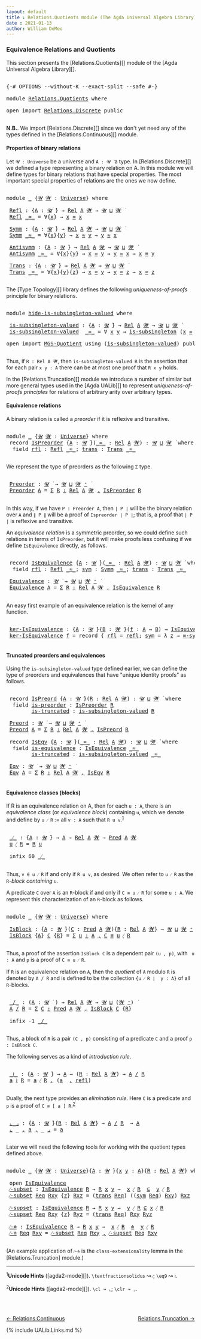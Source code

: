 ```yaml
---
layout: default
title : Relations.Quotients module (The Agda Universal Algebra Library)
date : 2021-01-13
author: William DeMeo
---
```


### <a id="equivalence-relations-and-quotients">Equivalence Relations and Quotients</a>

This section presents the [Relations.Quotients][] module of the [Agda Universal Algebra Library][].

<pre class="Agda">

<a id="342" class="Symbol">{-#</a> <a id="346" class="Keyword">OPTIONS</a> <a id="354" class="Pragma">--without-K</a> <a id="366" class="Pragma">--exact-split</a> <a id="380" class="Pragma">--safe</a> <a id="387" class="Symbol">#-}</a>

<a id="392" class="Keyword">module</a> <a id="399" href="Relations.Quotients.html" class="Module">Relations.Quotients</a> <a id="419" class="Keyword">where</a>

<a id="426" class="Keyword">open</a> <a id="431" class="Keyword">import</a> <a id="438" href="Relations.Discrete.html" class="Module">Relations.Discrete</a> <a id="457" class="Keyword">public</a>

</pre>

**N.B.**. We import [Relations.Discrete][] since we don't yet need any of the types defined in the [Relations.Continuous][] module.


#### <a id="properties-of-binary-relations">Properties of binary relations</a>

Let `𝓤 : Universe` be a universe and `A : 𝓤 ̇` a type.  In [Relations.Discrete][] we defined a type representing a binary relation on A.  In this module we will define types for binary relations that have special properties. The most important special properties of relations are the ones we now define.

<pre class="Agda">

<a id="1010" class="Keyword">module</a> <a id="1017" href="Relations.Quotients.html#1017" class="Module">_</a> <a id="1019" class="Symbol">{</a><a id="1020" href="Relations.Quotients.html#1020" class="Bound">𝓤</a> <a id="1022" href="Relations.Quotients.html#1022" class="Bound">𝓦</a> <a id="1024" class="Symbol">:</a> <a id="1026" href="Universes.html#205" class="Postulate">Universe</a><a id="1034" class="Symbol">}</a> <a id="1036" class="Keyword">where</a>

 <a id="1044" href="Relations.Quotients.html#1044" class="Function">Refl</a> <a id="1049" class="Symbol">:</a> <a id="1051" class="Symbol">{</a><a id="1052" href="Relations.Quotients.html#1052" class="Bound">A</a> <a id="1054" class="Symbol">:</a> <a id="1056" href="Relations.Quotients.html#1020" class="Bound">𝓤</a> <a id="1058" href="Universes.html#403" class="Function Operator">̇</a><a id="1059" class="Symbol">}</a> <a id="1061" class="Symbol">→</a> <a id="1063" href="Relations.Discrete.html#6780" class="Function">Rel</a> <a id="1067" href="Relations.Quotients.html#1052" class="Bound">A</a> <a id="1069" href="Relations.Quotients.html#1022" class="Bound">𝓦</a> <a id="1071" class="Symbol">→</a> <a id="1073" href="Relations.Quotients.html#1020" class="Bound">𝓤</a> <a id="1075" href="Agda.Primitive.html#636" class="Primitive Operator">⊔</a> <a id="1077" href="Relations.Quotients.html#1022" class="Bound">𝓦</a> <a id="1079" href="Universes.html#403" class="Function Operator">̇</a>
 <a id="1082" href="Relations.Quotients.html#1044" class="Function">Refl</a> <a id="1087" href="Relations.Quotients.html#1087" class="Bound Operator">_≈_</a> <a id="1091" class="Symbol">=</a> <a id="1093" class="Symbol">∀{</a><a id="1095" href="Relations.Quotients.html#1095" class="Bound">x</a><a id="1096" class="Symbol">}</a> <a id="1098" class="Symbol">→</a> <a id="1100" href="Relations.Quotients.html#1095" class="Bound">x</a> <a id="1102" href="Relations.Quotients.html#1087" class="Bound Operator">≈</a> <a id="1104" href="Relations.Quotients.html#1095" class="Bound">x</a>

 <a id="1108" href="Relations.Quotients.html#1108" class="Function">Symm</a> <a id="1113" class="Symbol">:</a> <a id="1115" class="Symbol">{</a><a id="1116" href="Relations.Quotients.html#1116" class="Bound">A</a> <a id="1118" class="Symbol">:</a> <a id="1120" href="Relations.Quotients.html#1020" class="Bound">𝓤</a> <a id="1122" href="Universes.html#403" class="Function Operator">̇</a><a id="1123" class="Symbol">}</a> <a id="1125" class="Symbol">→</a> <a id="1127" href="Relations.Discrete.html#6780" class="Function">Rel</a> <a id="1131" href="Relations.Quotients.html#1116" class="Bound">A</a> <a id="1133" href="Relations.Quotients.html#1022" class="Bound">𝓦</a> <a id="1135" class="Symbol">→</a> <a id="1137" href="Relations.Quotients.html#1020" class="Bound">𝓤</a> <a id="1139" href="Agda.Primitive.html#636" class="Primitive Operator">⊔</a> <a id="1141" href="Relations.Quotients.html#1022" class="Bound">𝓦</a> <a id="1143" href="Universes.html#403" class="Function Operator">̇</a>
 <a id="1146" href="Relations.Quotients.html#1108" class="Function">Symm</a> <a id="1151" href="Relations.Quotients.html#1151" class="Bound Operator">_≈_</a> <a id="1155" class="Symbol">=</a> <a id="1157" class="Symbol">∀{</a><a id="1159" href="Relations.Quotients.html#1159" class="Bound">x</a><a id="1160" class="Symbol">}{</a><a id="1162" href="Relations.Quotients.html#1162" class="Bound">y</a><a id="1163" class="Symbol">}</a> <a id="1165" class="Symbol">→</a> <a id="1167" href="Relations.Quotients.html#1159" class="Bound">x</a> <a id="1169" href="Relations.Quotients.html#1151" class="Bound Operator">≈</a> <a id="1171" href="Relations.Quotients.html#1162" class="Bound">y</a> <a id="1173" class="Symbol">→</a> <a id="1175" href="Relations.Quotients.html#1162" class="Bound">y</a> <a id="1177" href="Relations.Quotients.html#1151" class="Bound Operator">≈</a> <a id="1179" href="Relations.Quotients.html#1159" class="Bound">x</a>

 <a id="1183" href="Relations.Quotients.html#1183" class="Function">Antisymm</a> <a id="1192" class="Symbol">:</a> <a id="1194" class="Symbol">{</a><a id="1195" href="Relations.Quotients.html#1195" class="Bound">A</a> <a id="1197" class="Symbol">:</a> <a id="1199" href="Relations.Quotients.html#1020" class="Bound">𝓤</a> <a id="1201" href="Universes.html#403" class="Function Operator">̇</a><a id="1202" class="Symbol">}</a> <a id="1204" class="Symbol">→</a> <a id="1206" href="Relations.Discrete.html#6780" class="Function">Rel</a> <a id="1210" href="Relations.Quotients.html#1195" class="Bound">A</a> <a id="1212" href="Relations.Quotients.html#1022" class="Bound">𝓦</a> <a id="1214" class="Symbol">→</a> <a id="1216" href="Relations.Quotients.html#1020" class="Bound">𝓤</a> <a id="1218" href="Agda.Primitive.html#636" class="Primitive Operator">⊔</a> <a id="1220" href="Relations.Quotients.html#1022" class="Bound">𝓦</a> <a id="1222" href="Universes.html#403" class="Function Operator">̇</a>
 <a id="1225" href="Relations.Quotients.html#1183" class="Function">Antisymm</a> <a id="1234" href="Relations.Quotients.html#1234" class="Bound Operator">_≈_</a> <a id="1238" class="Symbol">=</a> <a id="1240" class="Symbol">∀{</a><a id="1242" href="Relations.Quotients.html#1242" class="Bound">x</a><a id="1243" class="Symbol">}{</a><a id="1245" href="Relations.Quotients.html#1245" class="Bound">y</a><a id="1246" class="Symbol">}</a> <a id="1248" class="Symbol">→</a> <a id="1250" href="Relations.Quotients.html#1242" class="Bound">x</a> <a id="1252" href="Relations.Quotients.html#1234" class="Bound Operator">≈</a> <a id="1254" href="Relations.Quotients.html#1245" class="Bound">y</a> <a id="1256" class="Symbol">→</a> <a id="1258" href="Relations.Quotients.html#1245" class="Bound">y</a> <a id="1260" href="Relations.Quotients.html#1234" class="Bound Operator">≈</a> <a id="1262" href="Relations.Quotients.html#1242" class="Bound">x</a> <a id="1264" class="Symbol">→</a> <a id="1266" href="Relations.Quotients.html#1242" class="Bound">x</a> <a id="1268" href="MGS-MLTT.html#4207" class="Datatype Operator">≡</a> <a id="1270" href="Relations.Quotients.html#1245" class="Bound">y</a>

 <a id="1274" href="Relations.Quotients.html#1274" class="Function">Trans</a> <a id="1280" class="Symbol">:</a> <a id="1282" class="Symbol">{</a><a id="1283" href="Relations.Quotients.html#1283" class="Bound">A</a> <a id="1285" class="Symbol">:</a> <a id="1287" href="Relations.Quotients.html#1020" class="Bound">𝓤</a> <a id="1289" href="Universes.html#403" class="Function Operator">̇</a><a id="1290" class="Symbol">}</a> <a id="1292" class="Symbol">→</a> <a id="1294" href="Relations.Discrete.html#6780" class="Function">Rel</a> <a id="1298" href="Relations.Quotients.html#1283" class="Bound">A</a> <a id="1300" href="Relations.Quotients.html#1022" class="Bound">𝓦</a> <a id="1302" class="Symbol">→</a> <a id="1304" href="Relations.Quotients.html#1020" class="Bound">𝓤</a> <a id="1306" href="Agda.Primitive.html#636" class="Primitive Operator">⊔</a> <a id="1308" href="Relations.Quotients.html#1022" class="Bound">𝓦</a> <a id="1310" href="Universes.html#403" class="Function Operator">̇</a>
 <a id="1313" href="Relations.Quotients.html#1274" class="Function">Trans</a> <a id="1319" href="Relations.Quotients.html#1319" class="Bound Operator">_≈_</a> <a id="1323" class="Symbol">=</a> <a id="1325" class="Symbol">∀{</a><a id="1327" href="Relations.Quotients.html#1327" class="Bound">x</a><a id="1328" class="Symbol">}{</a><a id="1330" href="Relations.Quotients.html#1330" class="Bound">y</a><a id="1331" class="Symbol">}{</a><a id="1333" href="Relations.Quotients.html#1333" class="Bound">z</a><a id="1334" class="Symbol">}</a> <a id="1336" class="Symbol">→</a> <a id="1338" href="Relations.Quotients.html#1327" class="Bound">x</a> <a id="1340" href="Relations.Quotients.html#1319" class="Bound Operator">≈</a> <a id="1342" href="Relations.Quotients.html#1330" class="Bound">y</a> <a id="1344" class="Symbol">→</a> <a id="1346" href="Relations.Quotients.html#1330" class="Bound">y</a> <a id="1348" href="Relations.Quotients.html#1319" class="Bound Operator">≈</a> <a id="1350" href="Relations.Quotients.html#1333" class="Bound">z</a> <a id="1352" class="Symbol">→</a> <a id="1354" href="Relations.Quotients.html#1327" class="Bound">x</a> <a id="1356" href="Relations.Quotients.html#1319" class="Bound Operator">≈</a> <a id="1358" href="Relations.Quotients.html#1333" class="Bound">z</a>

</pre>

The [Type Topology][] library defines the following *uniqueness-of-proofs* principle for binary relations.

<pre class="Agda">

<a id="1495" class="Keyword">module</a> <a id="hide-is-subsingleton-valued"></a><a id="1502" href="Relations.Quotients.html#1502" class="Module">hide-is-subsingleton-valued</a> <a id="1530" class="Keyword">where</a>

 <a id="hide-is-subsingleton-valued.is-subsingleton-valued"></a><a id="1538" href="Relations.Quotients.html#1538" class="Function">is-subsingleton-valued</a> <a id="1561" class="Symbol">:</a> <a id="1563" class="Symbol">{</a><a id="1564" href="Relations.Quotients.html#1564" class="Bound">A</a> <a id="1566" class="Symbol">:</a> <a id="1568" href="Universes.html#260" class="Generalizable">𝓤</a> <a id="1570" href="Universes.html#403" class="Function Operator">̇</a><a id="1571" class="Symbol">}</a> <a id="1573" class="Symbol">→</a> <a id="1575" href="Relations.Discrete.html#6780" class="Function">Rel</a> <a id="1579" href="Relations.Quotients.html#1564" class="Bound">A</a> <a id="1581" href="Universes.html#264" class="Generalizable">𝓦</a> <a id="1583" class="Symbol">→</a> <a id="1585" href="Universes.html#260" class="Generalizable">𝓤</a> <a id="1587" href="Agda.Primitive.html#636" class="Primitive Operator">⊔</a> <a id="1589" href="Universes.html#264" class="Generalizable">𝓦</a> <a id="1591" href="Universes.html#403" class="Function Operator">̇</a>
 <a id="1594" href="Relations.Quotients.html#1538" class="Function">is-subsingleton-valued</a>  <a id="1618" href="Relations.Quotients.html#1618" class="Bound Operator">_≈_</a> <a id="1622" class="Symbol">=</a> <a id="1624" class="Symbol">∀</a> <a id="1626" href="Relations.Quotients.html#1626" class="Bound">x</a> <a id="1628" href="Relations.Quotients.html#1628" class="Bound">y</a> <a id="1630" class="Symbol">→</a> <a id="1632" href="MGS-Basic-UF.html#743" class="Function">is-subsingleton</a> <a id="1648" class="Symbol">(</a><a id="1649" href="Relations.Quotients.html#1626" class="Bound">x</a> <a id="1651" href="Relations.Quotients.html#1618" class="Bound Operator">≈</a> <a id="1653" href="Relations.Quotients.html#1628" class="Bound">y</a><a id="1654" class="Symbol">)</a>

<a id="1657" class="Keyword">open</a> <a id="1662" class="Keyword">import</a> <a id="1669" href="MGS-Quotient.html" class="Module">MGS-Quotient</a> <a id="1682" class="Keyword">using</a> <a id="1688" class="Symbol">(</a><a id="1689" href="MGS-Quotient.html#398" class="Function">is-subsingleton-valued</a><a id="1711" class="Symbol">)</a> <a id="1713" class="Keyword">public</a>

</pre>

Thus, if `R : Rel A 𝓦`, then `is-subsingleton-valued R` is the assertion that for each pair `x y : A` there can be at most one proof that `R x y` holds.

In the [Relations.Truncation][] module we introduce a number of similar but more general types used in the [Agda UALib][] to represent *uniqueness-of-proofs principles* for relations of arbitrary arity over arbitrary types.


#### <a id="equivalence-classes">Equivalence relations</a>

A binary relation is called a *preorder* if it is reflexive and transitive.


<pre class="Agda">

<a id="2265" class="Keyword">module</a> <a id="2272" href="Relations.Quotients.html#2272" class="Module">_</a> <a id="2274" class="Symbol">{</a><a id="2275" href="Relations.Quotients.html#2275" class="Bound">𝓤</a> <a id="2277" href="Relations.Quotients.html#2277" class="Bound">𝓦</a> <a id="2279" class="Symbol">:</a> <a id="2281" href="Universes.html#205" class="Postulate">Universe</a><a id="2289" class="Symbol">}</a> <a id="2291" class="Keyword">where</a>
 <a id="2298" class="Keyword">record</a> <a id="2305" href="Relations.Quotients.html#2305" class="Record">IsPreorder</a> <a id="2316" class="Symbol">{</a><a id="2317" href="Relations.Quotients.html#2317" class="Bound">A</a> <a id="2319" class="Symbol">:</a> <a id="2321" href="Relations.Quotients.html#2275" class="Bound">𝓤</a> <a id="2323" href="Universes.html#403" class="Function Operator">̇</a><a id="2324" class="Symbol">}(</a><a id="2326" href="Relations.Quotients.html#2326" class="Bound Operator">_≈_</a> <a id="2330" class="Symbol">:</a> <a id="2332" href="Relations.Discrete.html#6780" class="Function">Rel</a> <a id="2336" href="Relations.Quotients.html#2317" class="Bound">A</a> <a id="2338" href="Relations.Quotients.html#2277" class="Bound">𝓦</a><a id="2339" class="Symbol">)</a> <a id="2341" class="Symbol">:</a> <a id="2343" href="Relations.Quotients.html#2275" class="Bound">𝓤</a> <a id="2345" href="Agda.Primitive.html#636" class="Primitive Operator">⊔</a> <a id="2347" href="Relations.Quotients.html#2277" class="Bound">𝓦</a> <a id="2349" href="Universes.html#403" class="Function Operator">̇</a> <a id="2351" class="Keyword">where</a>
  <a id="2359" class="Keyword">field</a> <a id="2365" href="Relations.Quotients.html#2365" class="Field">rfl</a> <a id="2369" class="Symbol">:</a> <a id="2371" href="Relations.Quotients.html#1044" class="Function">Refl</a> <a id="2376" href="Relations.Quotients.html#2326" class="Bound Operator">_≈_</a><a id="2379" class="Symbol">;</a> <a id="2381" href="Relations.Quotients.html#2381" class="Field">trans</a> <a id="2387" class="Symbol">:</a> <a id="2389" href="Relations.Quotients.html#1274" class="Function">Trans</a> <a id="2395" href="Relations.Quotients.html#2326" class="Bound Operator">_≈_</a>

</pre>

We represent the type of preorders as the following `Σ` type.

<pre class="Agda">

 <a id="2490" href="Relations.Quotients.html#2490" class="Function">Preorder</a> <a id="2499" class="Symbol">:</a> <a id="2501" href="Relations.Quotients.html#2275" class="Bound">𝓤</a> <a id="2503" href="Universes.html#403" class="Function Operator">̇</a> <a id="2505" class="Symbol">→</a> <a id="2507" href="Relations.Quotients.html#2275" class="Bound">𝓤</a> <a id="2509" href="Agda.Primitive.html#636" class="Primitive Operator">⊔</a> <a id="2511" href="Relations.Quotients.html#2277" class="Bound">𝓦</a> <a id="2513" href="Universes.html#181" class="Primitive Operator">⁺</a> <a id="2515" href="Universes.html#403" class="Function Operator">̇</a>
 <a id="2518" href="Relations.Quotients.html#2490" class="Function">Preorder</a> <a id="2527" href="Relations.Quotients.html#2527" class="Bound">A</a> <a id="2529" class="Symbol">=</a> <a id="2531" href="MGS-MLTT.html#3074" class="Function">Σ</a> <a id="2533" href="Relations.Quotients.html#2533" class="Bound">R</a> <a id="2535" href="MGS-MLTT.html#3074" class="Function">꞉</a> <a id="2537" href="Relations.Discrete.html#6780" class="Function">Rel</a> <a id="2541" href="Relations.Quotients.html#2527" class="Bound">A</a> <a id="2543" href="Relations.Quotients.html#2277" class="Bound">𝓦</a> <a id="2545" href="MGS-MLTT.html#3074" class="Function">,</a> <a id="2547" href="Relations.Quotients.html#2305" class="Record">IsPreorder</a> <a id="2558" href="Relations.Quotients.html#2533" class="Bound">R</a>

</pre>

In this way, if we have `P : Preorder A`, then `∣ P ∣` will be the binary relation over `A` and `∥ P ∥` will be a proof of `Ispreorder ∣ P ∣`; that is, a proof that `∣ P ∣` is reflexive and transitive.

An *equivalence relation* is a symmetric preorder, so we could define such relations in terms of `IsPreorder`, but it will make proofs less confusing if we define `IsEquivalence` directly, as follows.

<pre class="Agda">

 <a id="2993" class="Keyword">record</a> <a id="3000" href="Relations.Quotients.html#3000" class="Record">IsEquivalence</a> <a id="3014" class="Symbol">{</a><a id="3015" href="Relations.Quotients.html#3015" class="Bound">A</a> <a id="3017" class="Symbol">:</a> <a id="3019" href="Relations.Quotients.html#2275" class="Bound">𝓤</a> <a id="3021" href="Universes.html#403" class="Function Operator">̇</a><a id="3022" class="Symbol">}(</a><a id="3024" href="Relations.Quotients.html#3024" class="Bound Operator">_≈_</a> <a id="3028" class="Symbol">:</a> <a id="3030" href="Relations.Discrete.html#6780" class="Function">Rel</a> <a id="3034" href="Relations.Quotients.html#3015" class="Bound">A</a> <a id="3036" href="Relations.Quotients.html#2277" class="Bound">𝓦</a><a id="3037" class="Symbol">)</a> <a id="3039" class="Symbol">:</a> <a id="3041" href="Relations.Quotients.html#2275" class="Bound">𝓤</a> <a id="3043" href="Agda.Primitive.html#636" class="Primitive Operator">⊔</a> <a id="3045" href="Relations.Quotients.html#2277" class="Bound">𝓦</a> <a id="3047" href="Universes.html#403" class="Function Operator">̇</a> <a id="3049" class="Keyword">where</a>
  <a id="3057" class="Keyword">field</a> <a id="3063" href="Relations.Quotients.html#3063" class="Field">rfl</a> <a id="3067" class="Symbol">:</a> <a id="3069" href="Relations.Quotients.html#1044" class="Function">Refl</a> <a id="3074" href="Relations.Quotients.html#3024" class="Bound Operator">_≈_</a><a id="3077" class="Symbol">;</a> <a id="3079" href="Relations.Quotients.html#3079" class="Field">sym</a> <a id="3083" class="Symbol">:</a> <a id="3085" href="Relations.Quotients.html#1108" class="Function">Symm</a> <a id="3090" href="Relations.Quotients.html#3024" class="Bound Operator">_≈_</a><a id="3093" class="Symbol">;</a> <a id="3095" href="Relations.Quotients.html#3095" class="Field">trans</a> <a id="3101" class="Symbol">:</a> <a id="3103" href="Relations.Quotients.html#1274" class="Function">Trans</a> <a id="3109" href="Relations.Quotients.html#3024" class="Bound Operator">_≈_</a>

 <a id="3115" href="Relations.Quotients.html#3115" class="Function">Equivalence</a> <a id="3127" class="Symbol">:</a> <a id="3129" href="Relations.Quotients.html#2275" class="Bound">𝓤</a> <a id="3131" href="Universes.html#403" class="Function Operator">̇</a> <a id="3133" class="Symbol">→</a> <a id="3135" href="Relations.Quotients.html#2275" class="Bound">𝓤</a> <a id="3137" href="Agda.Primitive.html#636" class="Primitive Operator">⊔</a> <a id="3139" href="Relations.Quotients.html#2277" class="Bound">𝓦</a> <a id="3141" href="Universes.html#181" class="Primitive Operator">⁺</a> <a id="3143" href="Universes.html#403" class="Function Operator">̇</a>
 <a id="3146" href="Relations.Quotients.html#3115" class="Function">Equivalence</a> <a id="3158" href="Relations.Quotients.html#3158" class="Bound">A</a> <a id="3160" class="Symbol">=</a> <a id="3162" href="MGS-MLTT.html#3074" class="Function">Σ</a> <a id="3164" href="Relations.Quotients.html#3164" class="Bound">R</a> <a id="3166" href="MGS-MLTT.html#3074" class="Function">꞉</a> <a id="3168" href="Relations.Discrete.html#6780" class="Function">Rel</a> <a id="3172" href="Relations.Quotients.html#3158" class="Bound">A</a> <a id="3174" href="Relations.Quotients.html#2277" class="Bound">𝓦</a> <a id="3176" href="MGS-MLTT.html#3074" class="Function">,</a> <a id="3178" href="Relations.Quotients.html#3000" class="Record">IsEquivalence</a> <a id="3192" href="Relations.Quotients.html#3164" class="Bound">R</a>

</pre>

An easy first example of an equivalence relation is the kernel of any function.

<pre class="Agda">

 <a id="3303" href="Relations.Quotients.html#3303" class="Function">ker-IsEquivalence</a> <a id="3321" class="Symbol">:</a> <a id="3323" class="Symbol">{</a><a id="3324" href="Relations.Quotients.html#3324" class="Bound">A</a> <a id="3326" class="Symbol">:</a> <a id="3328" href="Relations.Quotients.html#2275" class="Bound">𝓤</a> <a id="3330" href="Universes.html#403" class="Function Operator">̇</a><a id="3331" class="Symbol">}{</a><a id="3333" href="Relations.Quotients.html#3333" class="Bound">B</a> <a id="3335" class="Symbol">:</a> <a id="3337" href="Relations.Quotients.html#2277" class="Bound">𝓦</a> <a id="3339" href="Universes.html#403" class="Function Operator">̇</a><a id="3340" class="Symbol">}(</a><a id="3342" href="Relations.Quotients.html#3342" class="Bound">f</a> <a id="3344" class="Symbol">:</a> <a id="3346" href="Relations.Quotients.html#3324" class="Bound">A</a> <a id="3348" class="Symbol">→</a> <a id="3350" href="Relations.Quotients.html#3333" class="Bound">B</a><a id="3351" class="Symbol">)</a> <a id="3353" class="Symbol">→</a> <a id="3355" href="Relations.Quotients.html#3000" class="Record">IsEquivalence</a> <a id="3369" class="Symbol">(</a><a id="3370" href="Relations.Discrete.html#7316" class="Function">ker</a> <a id="3374" href="Relations.Quotients.html#3342" class="Bound">f</a><a id="3375" class="Symbol">)</a>
 <a id="3378" href="Relations.Quotients.html#3303" class="Function">ker-IsEquivalence</a> <a id="3396" href="Relations.Quotients.html#3396" class="Bound">f</a> <a id="3398" class="Symbol">=</a> <a id="3400" class="Keyword">record</a> <a id="3407" class="Symbol">{</a> <a id="3409" href="Relations.Quotients.html#3063" class="Field">rfl</a> <a id="3413" class="Symbol">=</a> <a id="3415" href="MGS-MLTT.html#4221" class="InductiveConstructor">refl</a><a id="3419" class="Symbol">;</a> <a id="3421" href="Relations.Quotients.html#3079" class="Field">sym</a> <a id="3425" class="Symbol">=</a> <a id="3427" class="Symbol">λ</a> <a id="3429" href="Relations.Quotients.html#3429" class="Bound">z</a> <a id="3431" class="Symbol">→</a> <a id="3433" href="Overture.Equality.html#2895" class="Function">≡-sym</a> <a id="3439" href="Relations.Quotients.html#3429" class="Bound">z</a> <a id="3441" class="Symbol">;</a> <a id="3443" href="Relations.Quotients.html#3095" class="Field">trans</a> <a id="3449" class="Symbol">=</a> <a id="3451" class="Symbol">λ</a> <a id="3453" href="Relations.Quotients.html#3453" class="Bound">p</a> <a id="3455" href="Relations.Quotients.html#3455" class="Bound">q</a> <a id="3457" class="Symbol">→</a> <a id="3459" href="Overture.Equality.html#2957" class="Function">≡-trans</a> <a id="3467" href="Relations.Quotients.html#3453" class="Bound">p</a> <a id="3469" href="Relations.Quotients.html#3455" class="Bound">q</a> <a id="3471" class="Symbol">}</a>

</pre>

#### Truncated preorders and equivalences

Using the `is-subsingleton-valued` type defined earlier, we can define the type of preorders and equivalences that have "unique identity proofs" as follows.

<pre class="Agda">

 <a id="3702" class="Keyword">record</a> <a id="3709" href="Relations.Quotients.html#3709" class="Record">IsPreord</a> <a id="3718" class="Symbol">{</a><a id="3719" href="Relations.Quotients.html#3719" class="Bound">A</a> <a id="3721" class="Symbol">:</a> <a id="3723" href="Relations.Quotients.html#2275" class="Bound">𝓤</a> <a id="3725" href="Universes.html#403" class="Function Operator">̇</a><a id="3726" class="Symbol">}(</a><a id="3728" href="Relations.Quotients.html#3728" class="Bound">R</a> <a id="3730" class="Symbol">:</a> <a id="3732" href="Relations.Discrete.html#6780" class="Function">Rel</a> <a id="3736" href="Relations.Quotients.html#3719" class="Bound">A</a> <a id="3738" href="Relations.Quotients.html#2277" class="Bound">𝓦</a><a id="3739" class="Symbol">)</a> <a id="3741" class="Symbol">:</a> <a id="3743" href="Relations.Quotients.html#2275" class="Bound">𝓤</a> <a id="3745" href="Agda.Primitive.html#636" class="Primitive Operator">⊔</a> <a id="3747" href="Relations.Quotients.html#2277" class="Bound">𝓦</a> <a id="3749" href="Universes.html#403" class="Function Operator">̇</a> <a id="3751" class="Keyword">where</a>
  <a id="3759" class="Keyword">field</a> <a id="3765" href="Relations.Quotients.html#3765" class="Field">is-preorder</a> <a id="3777" class="Symbol">:</a> <a id="3779" href="Relations.Quotients.html#2305" class="Record">IsPreorder</a> <a id="3790" href="Relations.Quotients.html#3728" class="Bound">R</a>
        <a id="3800" href="Relations.Quotients.html#3800" class="Field">is-truncated</a> <a id="3813" class="Symbol">:</a> <a id="3815" href="MGS-Quotient.html#398" class="Function">is-subsingleton-valued</a> <a id="3838" href="Relations.Quotients.html#3728" class="Bound">R</a>

 <a id="3842" href="Relations.Quotients.html#3842" class="Function">Preord</a> <a id="3849" class="Symbol">:</a> <a id="3851" href="Relations.Quotients.html#2275" class="Bound">𝓤</a> <a id="3853" href="Universes.html#403" class="Function Operator">̇</a> <a id="3855" class="Symbol">→</a> <a id="3857" href="Relations.Quotients.html#2275" class="Bound">𝓤</a> <a id="3859" href="Agda.Primitive.html#636" class="Primitive Operator">⊔</a> <a id="3861" href="Relations.Quotients.html#2277" class="Bound">𝓦</a> <a id="3863" href="Universes.html#181" class="Primitive Operator">⁺</a> <a id="3865" href="Universes.html#403" class="Function Operator">̇</a>
 <a id="3868" href="Relations.Quotients.html#3842" class="Function">Preord</a> <a id="3875" href="Relations.Quotients.html#3875" class="Bound">A</a> <a id="3877" class="Symbol">=</a> <a id="3879" href="MGS-MLTT.html#3074" class="Function">Σ</a> <a id="3881" href="Relations.Quotients.html#3881" class="Bound">R</a> <a id="3883" href="MGS-MLTT.html#3074" class="Function">꞉</a> <a id="3885" href="Relations.Discrete.html#6780" class="Function">Rel</a> <a id="3889" href="Relations.Quotients.html#3875" class="Bound">A</a> <a id="3891" href="Relations.Quotients.html#2277" class="Bound">𝓦</a> <a id="3893" href="MGS-MLTT.html#3074" class="Function">,</a> <a id="3895" href="Relations.Quotients.html#3709" class="Record">IsPreord</a> <a id="3904" href="Relations.Quotients.html#3881" class="Bound">R</a>

 <a id="3908" class="Keyword">record</a> <a id="3915" href="Relations.Quotients.html#3915" class="Record">IsEqv</a> <a id="3921" class="Symbol">{</a><a id="3922" href="Relations.Quotients.html#3922" class="Bound">A</a> <a id="3924" class="Symbol">:</a> <a id="3926" href="Relations.Quotients.html#2275" class="Bound">𝓤</a> <a id="3928" href="Universes.html#403" class="Function Operator">̇</a><a id="3929" class="Symbol">}(</a><a id="3931" href="Relations.Quotients.html#3931" class="Bound Operator">_≈_</a> <a id="3935" class="Symbol">:</a> <a id="3937" href="Relations.Discrete.html#6780" class="Function">Rel</a> <a id="3941" href="Relations.Quotients.html#3922" class="Bound">A</a> <a id="3943" href="Relations.Quotients.html#2277" class="Bound">𝓦</a><a id="3944" class="Symbol">)</a> <a id="3946" class="Symbol">:</a> <a id="3948" href="Relations.Quotients.html#2275" class="Bound">𝓤</a> <a id="3950" href="Agda.Primitive.html#636" class="Primitive Operator">⊔</a> <a id="3952" href="Relations.Quotients.html#2277" class="Bound">𝓦</a> <a id="3954" href="Universes.html#403" class="Function Operator">̇</a> <a id="3956" class="Keyword">where</a>
  <a id="3964" class="Keyword">field</a> <a id="3970" href="Relations.Quotients.html#3970" class="Field">is-equivalence</a> <a id="3985" class="Symbol">:</a> <a id="3987" href="Relations.Quotients.html#3000" class="Record">IsEquivalence</a> <a id="4001" href="Relations.Quotients.html#3931" class="Bound Operator">_≈_</a>
        <a id="4013" href="Relations.Quotients.html#4013" class="Field">is-truncated</a> <a id="4026" class="Symbol">:</a> <a id="4028" href="MGS-Quotient.html#398" class="Function">is-subsingleton-valued</a> <a id="4051" href="Relations.Quotients.html#3931" class="Bound Operator">_≈_</a>

 <a id="4057" href="Relations.Quotients.html#4057" class="Function">Eqv</a> <a id="4061" class="Symbol">:</a> <a id="4063" href="Relations.Quotients.html#2275" class="Bound">𝓤</a> <a id="4065" href="Universes.html#403" class="Function Operator">̇</a> <a id="4067" class="Symbol">→</a> <a id="4069" href="Relations.Quotients.html#2275" class="Bound">𝓤</a> <a id="4071" href="Agda.Primitive.html#636" class="Primitive Operator">⊔</a> <a id="4073" href="Relations.Quotients.html#2277" class="Bound">𝓦</a> <a id="4075" href="Universes.html#181" class="Primitive Operator">⁺</a> <a id="4077" href="Universes.html#403" class="Function Operator">̇</a>
 <a id="4080" href="Relations.Quotients.html#4057" class="Function">Eqv</a> <a id="4084" href="Relations.Quotients.html#4084" class="Bound">A</a> <a id="4086" class="Symbol">=</a> <a id="4088" href="MGS-MLTT.html#3074" class="Function">Σ</a> <a id="4090" href="Relations.Quotients.html#4090" class="Bound">R</a> <a id="4092" href="MGS-MLTT.html#3074" class="Function">꞉</a> <a id="4094" href="Relations.Discrete.html#6780" class="Function">Rel</a> <a id="4098" href="Relations.Quotients.html#4084" class="Bound">A</a> <a id="4100" href="Relations.Quotients.html#2277" class="Bound">𝓦</a> <a id="4102" href="MGS-MLTT.html#3074" class="Function">,</a> <a id="4104" href="Relations.Quotients.html#3915" class="Record">IsEqv</a> <a id="4110" href="Relations.Quotients.html#4090" class="Bound">R</a>

</pre>



#### <a id="equivalence-classes">Equivalence classes (blocks)</a>

If R is an equivalence relation on A, then for each `u : A`, there is an *equivalence class* (or *equivalence block*) containing `u`, which we denote and define by `u ⁄ R` := all `v : A` such that `R u v`.<sup>[1](Relations.Quotients.html#fn1)</sup>

<pre class="Agda">

 <a id="4460" href="Relations.Quotients.html#4460" class="Function Operator">_⁄_</a> <a id="4464" class="Symbol">:</a> <a id="4466" class="Symbol">{</a><a id="4467" href="Relations.Quotients.html#4467" class="Bound">A</a> <a id="4469" class="Symbol">:</a> <a id="4471" href="Relations.Quotients.html#2275" class="Bound">𝓤</a> <a id="4473" href="Universes.html#403" class="Function Operator">̇</a><a id="4474" class="Symbol">}</a> <a id="4476" class="Symbol">→</a> <a id="4478" href="Relations.Quotients.html#4467" class="Bound">A</a> <a id="4480" class="Symbol">→</a> <a id="4482" href="Relations.Discrete.html#6780" class="Function">Rel</a> <a id="4486" href="Relations.Quotients.html#4467" class="Bound">A</a> <a id="4488" href="Relations.Quotients.html#2277" class="Bound">𝓦</a> <a id="4490" class="Symbol">→</a> <a id="4492" href="Relations.Discrete.html#1534" class="Function">Pred</a> <a id="4497" href="Relations.Quotients.html#4467" class="Bound">A</a> <a id="4499" href="Relations.Quotients.html#2277" class="Bound">𝓦</a>
 <a id="4502" href="Relations.Quotients.html#4502" class="Bound">u</a> <a id="4504" href="Relations.Quotients.html#4460" class="Function Operator">⁄</a> <a id="4506" href="Relations.Quotients.html#4506" class="Bound">R</a> <a id="4508" class="Symbol">=</a> <a id="4510" href="Relations.Quotients.html#4506" class="Bound">R</a> <a id="4512" href="Relations.Quotients.html#4502" class="Bound">u</a>

 <a id="4516" class="Keyword">infix</a> <a id="4522" class="Number">60</a> <a id="4525" href="Relations.Quotients.html#4460" class="Function Operator">_⁄_</a>

</pre>


Thus, `v ∈ u ⁄ R` if and only if `R u v`, as desired.  We often refer to `u ⁄ R` as the `R`-*block containing* `u`.

A predicate `C` over `A` is an `R`-block if and only if `C ≡ u ⁄ R` for some `u : A`.  We represent this characterization of an `R`-block as follows.

<pre class="Agda">

<a id="4825" class="Keyword">module</a> <a id="4832" href="Relations.Quotients.html#4832" class="Module">_</a> <a id="4834" class="Symbol">{</a><a id="4835" href="Relations.Quotients.html#4835" class="Bound">𝓤</a> <a id="4837" href="Relations.Quotients.html#4837" class="Bound">𝓦</a> <a id="4839" class="Symbol">:</a> <a id="4841" href="Universes.html#205" class="Postulate">Universe</a><a id="4849" class="Symbol">}</a> <a id="4851" class="Keyword">where</a>

 <a id="4859" href="Relations.Quotients.html#4859" class="Function">IsBlock</a> <a id="4867" class="Symbol">:</a> <a id="4869" class="Symbol">{</a><a id="4870" href="Relations.Quotients.html#4870" class="Bound">A</a> <a id="4872" class="Symbol">:</a> <a id="4874" href="Relations.Quotients.html#4835" class="Bound">𝓤</a> <a id="4876" href="Universes.html#403" class="Function Operator">̇</a><a id="4877" class="Symbol">}(</a><a id="4879" href="Relations.Quotients.html#4879" class="Bound">C</a> <a id="4881" class="Symbol">:</a> <a id="4883" href="Relations.Discrete.html#1534" class="Function">Pred</a> <a id="4888" href="Relations.Quotients.html#4870" class="Bound">A</a> <a id="4890" href="Relations.Quotients.html#4837" class="Bound">𝓦</a><a id="4891" class="Symbol">){</a><a id="4893" href="Relations.Quotients.html#4893" class="Bound">R</a> <a id="4895" class="Symbol">:</a> <a id="4897" href="Relations.Discrete.html#6780" class="Function">Rel</a> <a id="4901" href="Relations.Quotients.html#4870" class="Bound">A</a> <a id="4903" href="Relations.Quotients.html#4837" class="Bound">𝓦</a><a id="4904" class="Symbol">}</a> <a id="4906" class="Symbol">→</a> <a id="4908" href="Relations.Quotients.html#4835" class="Bound">𝓤</a> <a id="4910" href="Agda.Primitive.html#636" class="Primitive Operator">⊔</a> <a id="4912" href="Relations.Quotients.html#4837" class="Bound">𝓦</a> <a id="4914" href="Universes.html#181" class="Primitive Operator">⁺</a> <a id="4916" href="Universes.html#403" class="Function Operator">̇</a>
 <a id="4919" href="Relations.Quotients.html#4859" class="Function">IsBlock</a> <a id="4927" class="Symbol">{</a><a id="4928" href="Relations.Quotients.html#4928" class="Bound">A</a><a id="4929" class="Symbol">}</a> <a id="4931" href="Relations.Quotients.html#4931" class="Bound">C</a> <a id="4933" class="Symbol">{</a><a id="4934" href="Relations.Quotients.html#4934" class="Bound">R</a><a id="4935" class="Symbol">}</a> <a id="4937" class="Symbol">=</a> <a id="4939" href="MGS-MLTT.html#3074" class="Function">Σ</a> <a id="4941" href="Relations.Quotients.html#4941" class="Bound">u</a> <a id="4943" href="MGS-MLTT.html#3074" class="Function">꞉</a> <a id="4945" href="Relations.Quotients.html#4928" class="Bound">A</a> <a id="4947" href="MGS-MLTT.html#3074" class="Function">,</a> <a id="4949" href="Relations.Quotients.html#4931" class="Bound">C</a> <a id="4951" href="MGS-MLTT.html#4207" class="Datatype Operator">≡</a> <a id="4953" href="Relations.Quotients.html#4941" class="Bound">u</a> <a id="4955" href="Relations.Quotients.html#4460" class="Function Operator">⁄</a> <a id="4957" href="Relations.Quotients.html#4934" class="Bound">R</a>

</pre>

Thus, a proof of the assertion `IsBlock C` is a dependent pair `(u , p)`, with ` u : A` and `p` is a proof of `C ≡ u ⁄ R`.

If `R` is an equivalence relation on `A`, then the *quotient* of `A` modulo `R` is denoted by `A / R` and is defined to be the collection `{u ⁄ R ∣  y : A}` of all `R`-blocks.

<pre class="Agda">

 <a id="5288" href="Relations.Quotients.html#5288" class="Function Operator">_/_</a> <a id="5292" class="Symbol">:</a> <a id="5294" class="Symbol">(</a><a id="5295" href="Relations.Quotients.html#5295" class="Bound">A</a> <a id="5297" class="Symbol">:</a> <a id="5299" href="Relations.Quotients.html#4835" class="Bound">𝓤</a> <a id="5301" href="Universes.html#403" class="Function Operator">̇</a> <a id="5303" class="Symbol">)</a> <a id="5305" class="Symbol">→</a> <a id="5307" href="Relations.Discrete.html#6780" class="Function">Rel</a> <a id="5311" href="Relations.Quotients.html#5295" class="Bound">A</a> <a id="5313" href="Relations.Quotients.html#4837" class="Bound">𝓦</a> <a id="5315" class="Symbol">→</a> <a id="5317" href="Relations.Quotients.html#4835" class="Bound">𝓤</a> <a id="5319" href="Agda.Primitive.html#636" class="Primitive Operator">⊔</a> <a id="5321" class="Symbol">(</a><a id="5322" href="Relations.Quotients.html#4837" class="Bound">𝓦</a> <a id="5324" href="Universes.html#181" class="Primitive Operator">⁺</a><a id="5325" class="Symbol">)</a> <a id="5327" href="Universes.html#403" class="Function Operator">̇</a>
 <a id="5330" href="Relations.Quotients.html#5330" class="Bound">A</a> <a id="5332" href="Relations.Quotients.html#5288" class="Function Operator">/</a> <a id="5334" href="Relations.Quotients.html#5334" class="Bound">R</a> <a id="5336" class="Symbol">=</a> <a id="5338" href="MGS-MLTT.html#3074" class="Function">Σ</a> <a id="5340" href="Relations.Quotients.html#5340" class="Bound">C</a> <a id="5342" href="MGS-MLTT.html#3074" class="Function">꞉</a> <a id="5344" href="Relations.Discrete.html#1534" class="Function">Pred</a> <a id="5349" href="Relations.Quotients.html#5330" class="Bound">A</a> <a id="5351" href="Relations.Quotients.html#4837" class="Bound">𝓦</a> <a id="5353" href="MGS-MLTT.html#3074" class="Function">,</a> <a id="5355" href="Relations.Quotients.html#4859" class="Function">IsBlock</a> <a id="5363" href="Relations.Quotients.html#5340" class="Bound">C</a> <a id="5365" class="Symbol">{</a><a id="5366" href="Relations.Quotients.html#5334" class="Bound">R</a><a id="5367" class="Symbol">}</a>

 <a id="5371" class="Keyword">infix</a> <a id="5377" class="Number">-1</a> <a id="5380" href="Relations.Quotients.html#5288" class="Function Operator">_/_</a>

</pre>

Thus, a block of `R` is a pair `(C , p)` consisting of a predicate `C` and a proof `p : IsBlock C`.

The following serves as a kind of *introduction rule*.

<pre class="Agda">

 <a id="5569" href="Relations.Quotients.html#5569" class="Function Operator">_≀_</a> <a id="5573" class="Symbol">:</a> <a id="5575" class="Symbol">{</a><a id="5576" href="Relations.Quotients.html#5576" class="Bound">A</a> <a id="5578" class="Symbol">:</a> <a id="5580" href="Relations.Quotients.html#4835" class="Bound">𝓤</a> <a id="5582" href="Universes.html#403" class="Function Operator">̇</a><a id="5583" class="Symbol">}</a> <a id="5585" class="Symbol">→</a> <a id="5587" href="Relations.Quotients.html#5576" class="Bound">A</a> <a id="5589" class="Symbol">→</a> <a id="5591" class="Symbol">(</a><a id="5592" href="Relations.Quotients.html#5592" class="Bound">R</a> <a id="5594" class="Symbol">:</a> <a id="5596" href="Relations.Discrete.html#6780" class="Function">Rel</a> <a id="5600" href="Relations.Quotients.html#5576" class="Bound">A</a> <a id="5602" href="Relations.Quotients.html#4837" class="Bound">𝓦</a><a id="5603" class="Symbol">)</a> <a id="5605" class="Symbol">→</a> <a id="5607" href="Relations.Quotients.html#5576" class="Bound">A</a> <a id="5609" href="Relations.Quotients.html#5288" class="Function Operator">/</a> <a id="5611" href="Relations.Quotients.html#5592" class="Bound">R</a>
 <a id="5614" href="Relations.Quotients.html#5614" class="Bound">a</a> <a id="5616" href="Relations.Quotients.html#5569" class="Function Operator">≀</a> <a id="5618" href="Relations.Quotients.html#5618" class="Bound">R</a> <a id="5620" class="Symbol">=</a> <a id="5622" href="Relations.Quotients.html#5614" class="Bound">a</a> <a id="5624" href="Relations.Quotients.html#4460" class="Function Operator">⁄</a> <a id="5626" href="Relations.Quotients.html#5618" class="Bound">R</a> <a id="5628" href="MGS-MLTT.html#2929" class="InductiveConstructor Operator">,</a> <a id="5630" class="Symbol">(</a><a id="5631" href="Relations.Quotients.html#5614" class="Bound">a</a>  <a id="5634" href="MGS-MLTT.html#2929" class="InductiveConstructor Operator">,</a> <a id="5636" href="MGS-MLTT.html#4221" class="InductiveConstructor">refl</a><a id="5640" class="Symbol">)</a>

</pre>

Dually, the next type provides an *elimination rule*. Here `C` is a predicate and `p` is a proof of `C ≡ [ a ] R`.<sup>[2](Relations.Quotients.html#fn2)</sup>

<pre class="Agda">

 <a id="5830" href="Relations.Quotients.html#5830" class="Function Operator">⌞_⌟</a> <a id="5834" class="Symbol">:</a> <a id="5836" class="Symbol">{</a><a id="5837" href="Relations.Quotients.html#5837" class="Bound">A</a> <a id="5839" class="Symbol">:</a> <a id="5841" href="Relations.Quotients.html#4835" class="Bound">𝓤</a> <a id="5843" href="Universes.html#403" class="Function Operator">̇</a><a id="5844" class="Symbol">}{</a><a id="5846" href="Relations.Quotients.html#5846" class="Bound">R</a> <a id="5848" class="Symbol">:</a> <a id="5850" href="Relations.Discrete.html#6780" class="Function">Rel</a> <a id="5854" href="Relations.Quotients.html#5837" class="Bound">A</a> <a id="5856" href="Relations.Quotients.html#4837" class="Bound">𝓦</a><a id="5857" class="Symbol">}</a> <a id="5859" class="Symbol">→</a> <a id="5861" href="Relations.Quotients.html#5837" class="Bound">A</a> <a id="5863" href="Relations.Quotients.html#5288" class="Function Operator">/</a> <a id="5865" href="Relations.Quotients.html#5846" class="Bound">R</a>  <a id="5868" class="Symbol">→</a> <a id="5870" href="Relations.Quotients.html#5837" class="Bound">A</a>
 <a id="5873" href="Relations.Quotients.html#5830" class="Function Operator">⌞</a> <a id="5875" class="Symbol">_</a> <a id="5877" href="MGS-MLTT.html#2929" class="InductiveConstructor Operator">,</a> <a id="5879" href="Relations.Quotients.html#5879" class="Bound">a</a> <a id="5881" href="MGS-MLTT.html#2929" class="InductiveConstructor Operator">,</a> <a id="5883" class="Symbol">_</a> <a id="5885" href="Relations.Quotients.html#5830" class="Function Operator">⌟</a> <a id="5887" class="Symbol">=</a> <a id="5889" href="Relations.Quotients.html#5879" class="Bound">a</a>

</pre>

Later we will need the following tools for working with the quotient types defined above.

<pre class="Agda">

<a id="6009" class="Keyword">module</a> <a id="6016" href="Relations.Quotients.html#6016" class="Module">_</a> <a id="6018" class="Symbol">{</a><a id="6019" href="Relations.Quotients.html#6019" class="Bound">𝓤</a> <a id="6021" href="Relations.Quotients.html#6021" class="Bound">𝓦</a> <a id="6023" class="Symbol">:</a> <a id="6025" href="Universes.html#205" class="Postulate">Universe</a><a id="6033" class="Symbol">}{</a><a id="6035" href="Relations.Quotients.html#6035" class="Bound">A</a> <a id="6037" class="Symbol">:</a> <a id="6039" href="Relations.Quotients.html#6019" class="Bound">𝓤</a> <a id="6041" href="Universes.html#403" class="Function Operator">̇</a><a id="6042" class="Symbol">}{</a><a id="6044" href="Relations.Quotients.html#6044" class="Bound">x</a> <a id="6046" href="Relations.Quotients.html#6046" class="Bound">y</a> <a id="6048" class="Symbol">:</a> <a id="6050" href="Relations.Quotients.html#6035" class="Bound">A</a><a id="6051" class="Symbol">}{</a><a id="6053" href="Relations.Quotients.html#6053" class="Bound">R</a> <a id="6055" class="Symbol">:</a> <a id="6057" href="Relations.Discrete.html#6780" class="Function">Rel</a> <a id="6061" href="Relations.Quotients.html#6035" class="Bound">A</a> <a id="6063" href="Relations.Quotients.html#6021" class="Bound">𝓦</a><a id="6064" class="Symbol">}</a> <a id="6066" class="Keyword">where</a>

 <a id="6074" class="Keyword">open</a> <a id="6079" href="Relations.Quotients.html#3000" class="Module">IsEquivalence</a>
 <a id="6094" href="Relations.Quotients.html#6094" class="Function">⁄-subset</a> <a id="6103" class="Symbol">:</a> <a id="6105" href="Relations.Quotients.html#3000" class="Record">IsEquivalence</a> <a id="6119" href="Relations.Quotients.html#6053" class="Bound">R</a> <a id="6121" class="Symbol">→</a> <a id="6123" href="Relations.Quotients.html#6053" class="Bound">R</a> <a id="6125" href="Relations.Quotients.html#6044" class="Bound">x</a> <a id="6127" href="Relations.Quotients.html#6046" class="Bound">y</a> <a id="6129" class="Symbol">→</a>  <a id="6132" href="Relations.Quotients.html#6044" class="Bound">x</a> <a id="6134" href="Relations.Quotients.html#4460" class="Function Operator">⁄</a> <a id="6136" href="Relations.Quotients.html#6053" class="Bound">R</a>  <a id="6139" href="Relations.Discrete.html#2587" class="Function Operator">⊆</a>  <a id="6142" href="Relations.Quotients.html#6046" class="Bound">y</a> <a id="6144" href="Relations.Quotients.html#4460" class="Function Operator">⁄</a> <a id="6146" href="Relations.Quotients.html#6053" class="Bound">R</a>
 <a id="6149" href="Relations.Quotients.html#6094" class="Function">⁄-subset</a> <a id="6158" href="Relations.Quotients.html#6158" class="Bound">Req</a> <a id="6162" href="Relations.Quotients.html#6162" class="Bound">Rxy</a> <a id="6166" class="Symbol">{</a><a id="6167" href="Relations.Quotients.html#6167" class="Bound">z</a><a id="6168" class="Symbol">}</a> <a id="6170" href="Relations.Quotients.html#6170" class="Bound">Rxz</a> <a id="6174" class="Symbol">=</a> <a id="6176" class="Symbol">(</a><a id="6177" href="Relations.Quotients.html#3095" class="Field">trans</a> <a id="6183" href="Relations.Quotients.html#6158" class="Bound">Req</a><a id="6186" class="Symbol">)</a> <a id="6188" class="Symbol">((</a><a id="6190" href="Relations.Quotients.html#3079" class="Field">sym</a> <a id="6194" href="Relations.Quotients.html#6158" class="Bound">Req</a><a id="6197" class="Symbol">)</a> <a id="6199" href="Relations.Quotients.html#6162" class="Bound">Rxy</a><a id="6202" class="Symbol">)</a> <a id="6204" href="Relations.Quotients.html#6170" class="Bound">Rxz</a>

 <a id="6210" href="Relations.Quotients.html#6210" class="Function">⁄-supset</a> <a id="6219" class="Symbol">:</a> <a id="6221" href="Relations.Quotients.html#3000" class="Record">IsEquivalence</a> <a id="6235" href="Relations.Quotients.html#6053" class="Bound">R</a> <a id="6237" class="Symbol">→</a> <a id="6239" href="Relations.Quotients.html#6053" class="Bound">R</a> <a id="6241" href="Relations.Quotients.html#6044" class="Bound">x</a> <a id="6243" href="Relations.Quotients.html#6046" class="Bound">y</a> <a id="6245" class="Symbol">→</a>  <a id="6248" href="Relations.Quotients.html#6046" class="Bound">y</a> <a id="6250" href="Relations.Quotients.html#4460" class="Function Operator">⁄</a> <a id="6252" href="Relations.Quotients.html#6053" class="Bound">R</a> <a id="6254" href="Relations.Discrete.html#2587" class="Function Operator">⊆</a> <a id="6256" href="Relations.Quotients.html#6044" class="Bound">x</a> <a id="6258" href="Relations.Quotients.html#4460" class="Function Operator">⁄</a> <a id="6260" href="Relations.Quotients.html#6053" class="Bound">R</a>
 <a id="6263" href="Relations.Quotients.html#6210" class="Function">⁄-supset</a> <a id="6272" href="Relations.Quotients.html#6272" class="Bound">Req</a> <a id="6276" href="Relations.Quotients.html#6276" class="Bound">Rxy</a> <a id="6280" class="Symbol">{</a><a id="6281" href="Relations.Quotients.html#6281" class="Bound">z</a><a id="6282" class="Symbol">}</a> <a id="6284" href="Relations.Quotients.html#6284" class="Bound">Ryz</a> <a id="6288" class="Symbol">=</a> <a id="6290" class="Symbol">(</a><a id="6291" href="Relations.Quotients.html#3095" class="Field">trans</a> <a id="6297" href="Relations.Quotients.html#6272" class="Bound">Req</a><a id="6300" class="Symbol">)</a> <a id="6302" href="Relations.Quotients.html#6276" class="Bound">Rxy</a> <a id="6306" href="Relations.Quotients.html#6284" class="Bound">Ryz</a>

 <a id="6312" href="Relations.Quotients.html#6312" class="Function">⁄-≐</a> <a id="6316" class="Symbol">:</a> <a id="6318" href="Relations.Quotients.html#3000" class="Record">IsEquivalence</a> <a id="6332" href="Relations.Quotients.html#6053" class="Bound">R</a> <a id="6334" class="Symbol">→</a> <a id="6336" href="Relations.Quotients.html#6053" class="Bound">R</a> <a id="6338" href="Relations.Quotients.html#6044" class="Bound">x</a> <a id="6340" href="Relations.Quotients.html#6046" class="Bound">y</a> <a id="6342" class="Symbol">→</a>  <a id="6345" href="Relations.Quotients.html#6044" class="Bound">x</a> <a id="6347" href="Relations.Quotients.html#4460" class="Function Operator">⁄</a> <a id="6349" href="Relations.Quotients.html#6053" class="Bound">R</a>  <a id="6352" href="Relations.Discrete.html#3265" class="Function Operator">≐</a>  <a id="6355" href="Relations.Quotients.html#6046" class="Bound">y</a> <a id="6357" href="Relations.Quotients.html#4460" class="Function Operator">⁄</a> <a id="6359" href="Relations.Quotients.html#6053" class="Bound">R</a>
 <a id="6362" href="Relations.Quotients.html#6312" class="Function">⁄-≐</a> <a id="6366" href="Relations.Quotients.html#6366" class="Bound">Req</a> <a id="6370" href="Relations.Quotients.html#6370" class="Bound">Rxy</a> <a id="6374" class="Symbol">=</a> <a id="6376" href="Relations.Quotients.html#6094" class="Function">⁄-subset</a> <a id="6385" href="Relations.Quotients.html#6366" class="Bound">Req</a> <a id="6389" href="Relations.Quotients.html#6370" class="Bound">Rxy</a> <a id="6393" href="MGS-MLTT.html#2929" class="InductiveConstructor Operator">,</a> <a id="6395" href="Relations.Quotients.html#6210" class="Function">⁄-supset</a> <a id="6404" href="Relations.Quotients.html#6366" class="Bound">Req</a> <a id="6408" href="Relations.Quotients.html#6370" class="Bound">Rxy</a>

</pre>

(An example application of `⁄-≐` is the `class-extensionality` lemma in the [Relations.Truncation] module.)

--------------------------------------



<sup>1</sup><span class="footnote" id="fn1">**Unicode Hints** ([agda2-mode][]). `\textfractionsolidus` ↝ `⁄`; `\eq9` ↝ `≀`.</span>

<sup>2</sup><span class="footnote" id="fn2">**Unicode Hints** ([agda2-mode][]). `\cl ↝ ⌞`; `\clr ↝ ⌟`.</span>


<br>
<br>


[← Relations.Continuous](Relations.Continuous.html)
<span style="float:right;">[Relations.Truncation →](Relations.Truncation.html)</span>

{% include UALib.Links.md %}


